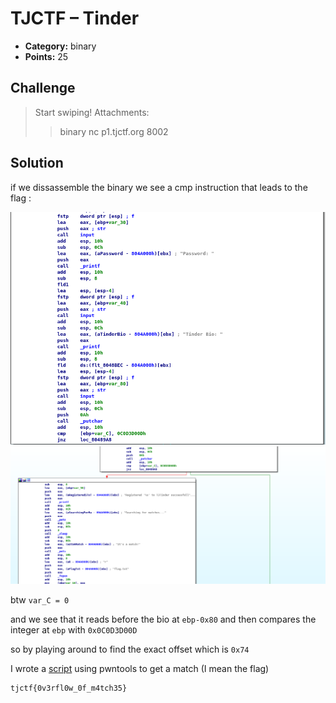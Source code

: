 # TJCTF – Tinder

* **Category:** binary
* **Points:** 25

## Challenge

> Start swiping!
> Attachments:
> > binary
> > nc p1.tjctf.org 8002

## Solution

if we dissassemble the binary we see a cmp instruction that leads to the flag :

![screenshot](https://github.com/0d12245589/CTF-writeups/raw/master/2020/TJCTF/binary/tinder/images/screenshot2.png)
![screenshot](https://github.com/0d12245589/CTF-writeups/raw/master/2020/TJCTF/binary/tinder/images/screenshot1.png)

btw `var_C = 0`

and we see that it reads before the bio at `ebp-0x80` and then compares the integer at `ebp` with `0x0C0D3D00D`

so by playing around to find the exact offset which is `0x74`

I wrote a [script](https://github.com/0d12245589/CTF-writeups/raw/master/2020/TJCTF/binary/tinder/solve.py) using pwntools to get a match (I mean the flag)

```
tjctf{0v3rfl0w_0f_m4tch35}
```
